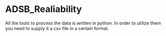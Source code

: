 # ADSB_Realiability

All the tools to process the data is written in python. In order to utilize them you need to supply it a csv file in a certain format.
